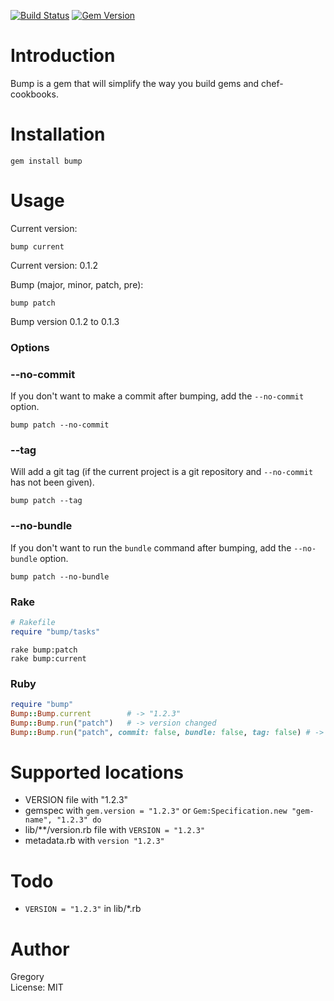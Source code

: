 [![Build Status](https://travis-ci.org/gregorym/bump.png)](https://travis-ci.org/gregorym/bump)
[![Gem Version](https://badge.fury.io/rb/bump.png)](http://badge.fury.io/rb/bump)

# Introduction
Bump is a gem that will simplify the way you build gems and chef-cookbooks.


# Installation

    gem install bump

# Usage

Current version:

    bump current

Current version: 0.1.2

Bump (major, minor, patch, pre):

    bump patch

Bump version 0.1.2 to 0.1.3

### Options

### --no-commit
If you don't want to make a commit after bumping, add the `--no-commit` option.

    bump patch --no-commit

### --tag
Will add a git tag (if the current project is a git repository and `--no-commit` has not been given).

    bump patch --tag

### --no-bundle
If you don't want to run the `bundle` command after bumping, add the `--no-bundle` option.

    bump patch --no-bundle

### Rake

```Ruby
# Rakefile
require "bump/tasks"
```

    rake bump:patch
    rake bump:current

### Ruby
```Ruby
require "bump"
Bump::Bump.current        # -> "1.2.3"
Bump::Bump.run("patch")   # -> version changed
Bump::Bump.run("patch", commit: false, bundle: false, tag: false) # -> version changed with options
```

# Supported locations
 - VERSION file with "1.2.3"
 - gemspec with `gem.version = "1.2.3"` or `Gem:Specification.new "gem-name", "1.2.3" do`
 - lib/**/version.rb file with `VERSION = "1.2.3"`
 - metadata.rb with `version "1.2.3"`

# Todo

 - `VERSION = "1.2.3"` in lib/*.rb

# Author
Gregory<br/>
License: MIT<br/>
